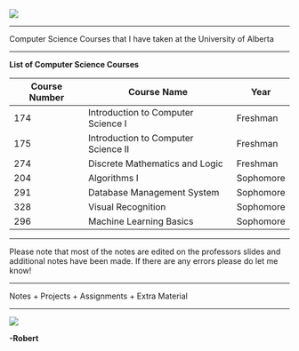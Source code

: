 <img src = "https://enterprisequartetdotcom.files.wordpress.com/2012/09/ua1txt2.jpg">
<hr>
Computer Science Courses that I have taken at the University of Alberta
<hr>

**List of Computer Science Courses**

| Course Number 	| Course Name                         	| Year      	|
|---------------	|-------------------------------------	|-----------	|
| 174           	| Introduction to Computer Science I  	| Freshman  	|
| 175           	| Introduction to Computer Science II 	| Freshman  	|
| 274           	| Discrete Mathematics and Logic      	| Freshman  	|
| 204           	| Algorithms I                        	| Sophomore 	|
| 291           	| Database Management System          	| Sophomore 	|
| 328           	| Visual Recognition                  	| Sophomore 	|
| 296           	| Machine Learning Basics             	| Sophomore 	|

<hr>
Please note that most of the notes are edited on the professors slides and additional notes have been made.
If there are any errors please do let me know!
<hr>
Notes + Projects + Assignments + Extra Material
<hr>
<img src = "https://64.media.tumblr.com/40b59edd2abd680f7bed3a66fbde87bf/986e5c5c593762c7-3f/s640x960/07f233eae6e29b8af8f2f6ea8f18c3d4bc5d1ab9.jpg">

**-Robert**
